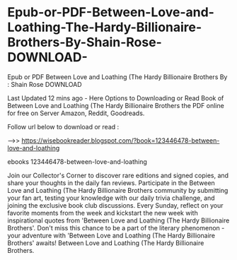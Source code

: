 # Epub-or-PDF-Between-Love-and-Loathing-The-Hardy-Billionaire-Brothers-By-Shain-Rose-DOWNLOAD-
Epub or PDF Between Love and Loathing (The Hardy Billionaire Brothers By : Shain Rose DOWNLOAD 

Last Updated 12 mins ago - Here Options to Downloading or Read Book of Between Love and Loathing (The Hardy Billionaire Brothers the PDF online for free on Server Amazon, Reddit, Goodreads.
 
Follow url below to download or read :
 
-->> https://wisebookreader.blogspot.com/?book=123446478-between-love-and-loathing
 
ebooks 123446478-between-love-and-loathing
 
Join our Collector's Corner to discover rare editions and signed copies, and share your thoughts in the daily fan reviews.
Participate in the Between Love and Loathing (The Hardy Billionaire Brothers community by submitting your fan art, testing your knowledge with our daily trivia challenge, and joining the exclusive book club discussions.
Every Sunday, reflect on your favorite moments from the week and kickstart the new week with inspirational quotes from 'Between Love and Loathing (The Hardy Billionaire Brothers'. Don't miss this chance to be a part of the literary phenomenon - your adventure with 'Between Love and Loathing (The Hardy Billionaire Brothers' awaits! Between Love and Loathing (The Hardy Billionaire Brothers.
